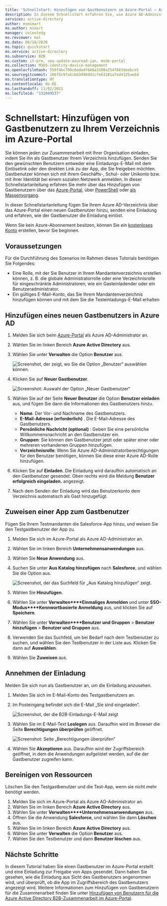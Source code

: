 ```yaml
---
title: 'Schnellstart: Hinzufügen von Gastbenutzern im Azure-Portal – Azure AD'
description: In diesem Schnellstart erfahren Sie, wie Azure AD-Administratoren B2B-Gastbenutzer im Azure-Portal hinzufügen, und wie der B2B-Einladungsworkflow aussieht.
services: active-directory
author: msmimart
ms.author: mimart
manager: celestedg
ms.reviewer: mal
ms.date: 06/18/2020
ms.topic: quickstart
ms.service: active-directory
ms.subservice: B2B
ms.custom: it-pro, seo-update-azuread-jan, mode-portal
ms.collection: M365-identity-device-management
ms.openlocfilehash: 550f4bc700c6ade4f608a3108a254f683deebce5
ms.sourcegitcommit: 106f5c9fa5c6d3498dd1cfe63181a7ed4125ae6d
ms.translationtype: HT
ms.contentlocale: de-DE
ms.lasthandoff: 11/02/2021
ms.locfileid: "131049537"
---
```

# <a name="quickstart-add-guest-users-to-your-directory-in-the-azure-portal"></a>Schnellstart: Hinzufügen von Gastbenutzern zu Ihrem Verzeichnis im Azure-Portal

Sie können jeden zur Zusammenarbeit mit Ihrer Organisation einladen, indem Sie ihn als Gastbenutzer Ihrem Verzeichnis hinzufügen. Senden Sie den gewünschten Benutzern entweder eine Einladungs-E-Mail mit dem Einlöselink oder den direkten Link zu der App, die Sie freigeben möchten. Gastbenutzer können sich mit ihrem Geschäfts-, Schul- oder Unikonto bzw. mit ihrer Identität bei einem sozialen Netzwerk anmelden. In dieser Schnellstartanleitung erfahren Sie mehr über das Hinzufügen von Gastbenutzern über das [Azure-Portal](add-users-administrator.md), über [PowerShell](b2b-quickstart-invite-powershell.md) oder [als Massenvorgang](tutorial-bulk-invite.md).

In dieser Schnellstartanleitung fügen Sie Ihrem Azure AD-Verzeichnis über das Azure-Portal einen neuen Gastbenutzer hinzu, senden eine Einladung und erfahren, wie der Gastbenutzer die Einladung einlöst.

Wenn Sie kein Azure-Abonnement besitzen, können Sie ein [kostenloses Konto](https://azure.microsoft.com/free/?WT.mc_id=A261C142F) erstellen, bevor Sie beginnen.

## <a name="prerequisites"></a>Voraussetzungen

Für die Durchführung des Szenarios im Rahmen dieses Tutorials benötigen Sie Folgendes:

 - Eine Rolle, mit der Sie Benutzer in Ihrem Mandantenverzeichnis erstellen können, z. B. die globale Administratorrolle oder eine Verzeichnisrolle für eingeschränkte Administratoren, wie ein Gasteinladender oder ein Benutzeradministrator.
 - Ein gültiges E-Mail-Konto, das Sie Ihrem Mandantenverzeichnis hinzufügen können und mit dem Sie die Testeinladungs-E-Mail erhalten

## <a name="add-a-new-guest-user-in-azure-ad"></a>Hinzufügen eines neuen Gastbenutzers in Azure AD

1. Melden Sie sich beim [Azure-Portal](https://portal.azure.com/) als Azure AD-Administrator an.
2. Wählen Sie im linken Bereich **Azure Active Directory** aus.
3.  Wählen Sie unter **Verwalten** die Option **Benutzer** aus.

    ![Screenshot, der zeigt, wo Sie die Option „Benutzer“ auswählen können.](media/quickstart-add-users-portal/quickstart-users-portal-user.png)

4.  Klicken Sie auf **Neuer Gastbenutzer**.

    ![Screenshot: Auswahl der Option „Neuer Gastbenutzer“](media/quickstart-add-users-portal/quickstart-users-portal-user-3.png)

5. Wählen Sie auf der Seite **Neuer Benutzer** die Option **Benutzer einladen** aus, und fügen Sie dann die Informationen des Gastbenutzers hinzu. 

   - **Name**. Der Vor- und Nachname des Gastbenutzers.
   - **E-Mail-Adresse (erforderlich)** . Die E-Mail-Adresse des Gastbenutzers.
   - **Persönliche Nachricht (optional)** : Geben Sie eine persönliche Willkommensnachricht an den Gastbenutzer ein.
   - **Gruppen**: Sie können den Gastbenutzer jetzt oder später einer oder mehreren vorhandenen Gruppen hinzufügen.
   - **Verzeichnisrolle**: Wenn Sie Azure AD-Administratorberechtigungen für den Benutzer benötigen, können Sie diese einer Azure AD-Rolle hinzufügen. 

6. Klicken Sie auf **Einladen**. Die Einladung wird daraufhin automatisch an den Gastbenutzer gesendet. Oben rechts wird die Meldung **Benutzer erfolgreich eingeladen.** angezeigt. 
7.  Nach dem Senden der Einladung wird das Benutzerkonto dem Verzeichnis automatisch als Gast hinzugefügt.

## <a name="assign-an-app-to-the-guest-user"></a>Zuweisen einer App zum Gastbenutzer
Fügen Sie Ihrem Testmandanten die Salesforce-App hinzu, und weisen Sie den Testgastbenutzer der App zu.
1.  Melden Sie sich im Azure-Portal als Azure AD-Administrator an.
2.  Wählen Sie im linken Bereich **Unternehmensanwendungen** aus.
3.  Wählen Sie **Neue Anwendung** aus.
4. Suchen Sie unter **Aus Katalog hinzufügen** nach **Salesforce**, und wählen Sie die Option aus.

    ![Screenshot, der das Suchfeld für „Aus Katalog hinzufügen“ zeigt.](media/quickstart-add-users-portal/quickstart-users-portal-select-salesforce.png)
5. Wählen Sie **Hinzufügen**.
6. Wählen Sie unter **Verwalten****Einmaliges Anmelden** und unter **SSO-Modus****Kennwortbasierte Anmeldung** aus, und klicken Sie auf **Speichern**.
7. Wählen Sie unter **Verwalten****Benutzer und Gruppen** > **Benutzer hinzufügen** > **Benutzer und Gruppen** aus.
8. Verwenden Sie das Suchfeld, um bei Bedarf nach dem Testbenutzer zu suchen, und wählen Sie den Testbenutzer in der Liste aus. Klicken Sie dann auf **Auswählen**.
9. Wählen Sie **Zuweisen** aus. 

## <a name="accept-the-invitation"></a>Annehmen der Einladung
Melden Sie sich nun als Gastbenutzer an, um die Einladung anzusehen.
1.  Melden Sie sich im E-Mail-Konto des Testgastbenutzers an.
2.  Im Posteingang befindet sich die E-Mail „Sie sind eingeladen“.

    ![Screenshot, der die B2B-Einladungs-E-Mail zeigt](media/quickstart-add-users-portal/quickstart-users-portal-email-small.png)

3.  Wählen Sie im E-Mail-Text **Loslegen** aus. Daraufhin wird im Browser die Seite **Berechtigungen überprüfen** geöffnet. 

    ![Screenshot: Seite „Berechtigungen überprüfen“](media/quickstart-add-users-portal/quickstart-users-portal-accept.png)

4. Wählen Sie **Akzeptieren** aus. Daraufhin wird der Zugriffsbereich geöffnet, in dem die Anwendungen aufgelistet werden, auf die der Gastbenutzer zugreifen kann.

## <a name="clean-up-resources"></a>Bereinigen von Ressourcen
Löschen Sie den Testgastbenutzer und die Test-App, wenn sie nicht mehr benötigt werden.
1.  Melden Sie sich im Azure-Portal als Azure AD-Administrator an.
2.  Wählen Sie im linken Bereich **Azure Active Directory** aus.
3.  Wählen Sie unter **Verwalten****Unternehmensanwendungen** aus.
4.  Öffnen Sie die Anwendung **Salesforce**, und wählen Sie dann **Löschen** aus.
5.  Wählen Sie im linken Bereich **Azure Active Directory** aus.
6.  Wählen Sie unter **Verwalten** die Option **Benutzer** aus.
7.  Wählen Sie den Testbenutzer und dann **Benutzer löschen** aus.

## <a name="next-steps"></a>Nächste Schritte
In diesem Tutorial haben Sie einen Gastbenutzer im Azure-Portal erstellt und eine Einladung zur Freigabe von Apps gesendet. Dann haben Sie gesehen, wie die Einladung aus Sicht des Gastbenutzers angenommen wird, und überprüft, ob die App im Zugriffsbereich des Gastbenutzers angezeigt wird. Weitere Informationen zum Hinzufügen von Gastbenutzern für die Zusammenarbeit finden Sie unter [Hinzufügen von Benutzern für die Azure Active Directory B2B-Zusammenarbeit im Azure-Portal](add-users-administrator.md).
